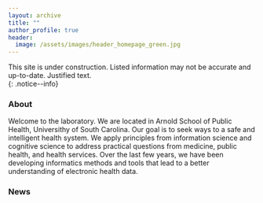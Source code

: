 ```yaml
---
layout: archive
title: ""
author_profile: true
header: 
  image: /assets/images/header_homepage_green.jpg
---
```


This site is under construction. Listed information may not be accurate and up-to-date.
Justified text.<br/>
{: .notice--info}

### About
Welcome to the laboratory. We are located in Arnold School of Public Health, Universithy of South Carolina. Our goal is to seek ways to a safe and intelligent health system. We apply principles from information science and cognitive science to address practical questions from medicine, public health, and health services. Over the last few years, we have been developing informatics methods and tools that lead to a better understanding of electronic health data.



### News
